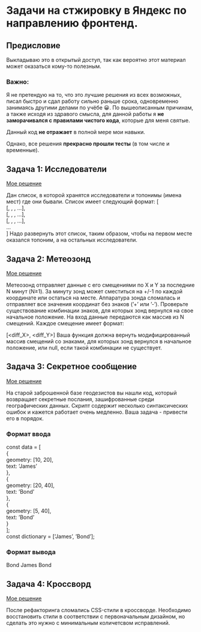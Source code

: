 # Задачи на стжировку в Яндекс по направлению фронтенд.

## Предисловие

Выкладываю это в открытый доступ, так как вероятно этот материал может оказаться кому-то полезным.

### Важно:

Я не претендую на то, что это лучшие решения из всех возможных, писал быстро и сдал работу сильно раньше срока, одновременно занимаясь другими делами по учёбе 😀. По вышеописанным причинам, а также исходя из здравого смысла, для данной работы я **не заморачивался с правилами чистого кода**, которые для меня святые.

Данный код **не отражает** в полной мере мои навыки.

Однако, все решения **прекрасно прошли тесты** (в том числе и временные).

## Задача 1: Исследователи

[Мое решение](../blob/master/question_1/solution.js)

Дан список, в которой хранятся исследователи и топонимы (имена мест) где они бывали. Список имеет следующий формат:
[  
  [<explorer1>, <toponym1>, <toponym2>, ...],  
  [<explorer2>, <toponym2>, <toponym3>, ...],  
  [<explorer3>, <toponym4>, <toponym1>, ...],  
  ...  
]
Надо развернуть этот список, таким образом, чтобы на первом месте оказался топоним, а на остальных исследователи.

## Задача 2: Метеозонд

[Мое решение](../blob/master/question_2/solution.js)

Метеозонд отправляет данные с его смещениями по 
X и Y за последние N минут (N≥1). За минуту зонд может сместиться на +/-1 по каждой координате или остаться на месте.
Аппаратура зонда сломалась и отправляет все значения координат без знаков (’+’ или ’-’). Проверьте существование комбинации знаков, для которых зонд вернулся на свое начальное положение.
На вход данные передаются как массив из N смещений. Каждое смещение имеет формат:

[<diff_X>, <diff_Y>]
Ваша функция должна вернуть модифицированный массив смещений со знаками, для которых зонд вернулся в начальное положение, или null, если такой комбинации не существует.

## Задача 3: Секретное сообщение

[Мое решение](../blob/master/question_3/solution.js)

На старой заброшенной базе геодезистов вы нашли код, который возвращает секретные послания, зашифрованные среди географических данных. Скрипт содержит несколько синтаксических ошибок и кажется работает очень медленно. Ваша задача - привести его в порядок.

### Формат ввода

const data = [  
    {  
        geometry: [10, 20],  
        text: ’James’  
    },  
    {  
        geometry: [20, 40],  
        text: ’Bond’  
    },  
    {  
        geometry: [5, 40],  
        text: ’Bond’  
    }  
];  
const dictionary = [’James’, ’Bond’];

### Формат вывода

Bond James Bond

## Задача 4: Кроссворд

[Мое решение](../blob/master/question_4/solution.css)

После рефакторинга сломались CSS-стили в кроссворде. Необходимо восстановить стили в соответствии с первоначальным дизайном, но сделать это нужно с минимальным количетсвом исправлений.
